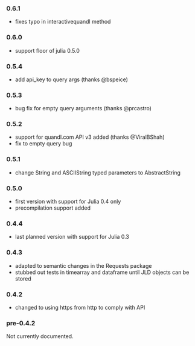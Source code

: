 ### 0.6.1

* fixes typo in interactivequandl method

### 0.6.0

* support floor of julia 0.5.0

### 0.5.4

* add api_key to query args (thanks @bspeice)

### 0.5.3

* bug fix for empty query arguments (thanks @prcastro)

### 0.5.2

* support for quandl.com API v3 added (thanks @ViralBShah)
* fix to empty query bug

### 0.5.1

* change String and ASCIIString typed parameters to AbstractString

### 0.5.0

* first version with support for Julia 0.4 only
* precompilation support added

### 0.4.4

* last planned version with support for Julia 0.3

### 0.4.3

* adapted to semantic changes in the Requests package
* stubbed out tests in timearray and dataframe until JLD objects can be stored

### 0.4.2

* changed to using https from http to comply with API

### pre-0.4.2

Not currently documented.
